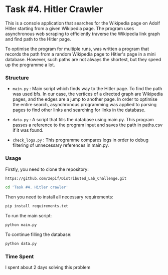 # Task #4. Hitler Crawler

This is a console application that searches for the Wikipedia page on Adolf Hitler starting from a given Wikipedia page. The program uses asynchronous web scraping to efficiently traverse the Wikipedia link graph and find path to the Hitler page.

To optimise the program for multiple runs, was written a program that records the path from a random Wikipedia page to Hitler's page in a mini database. However, such paths are not always the shortest, but they speed up the programme a lot.

### Structure

- `main.py` : Main script which finds way to the Hitler page. To find the path was used bfs. In our case, the
vertices of a directed graph are Wikipedia pages, and the edges are a jump to another page. In order to optimise the
entire search, asynchronous programming was applied to parsing pages to find other links and searching for links in the
database.

- `data.py` : A script that fills the database using main.py. This program passes a reference to the program input
and saves the path in paths.csv if it was found.

- `check_logs.py` : This programme compares logs in order to debug filtering of unnecessary references in main.py.

### Usage

Firstly, you need to clone the repository:

```bash
https://github.com/zepif/Distributed_Lab_Challenge.git

cd 'Task #4. Hitler crawler'
```

Then you need to install all necessary requirements:

```bash
pip install requirements.txt
```

To run the main script:

```bash
python main.py
```

To continue filling the database:

```bash
python data.py
```

### Time Spent

I spent about 2 days solving this problem

